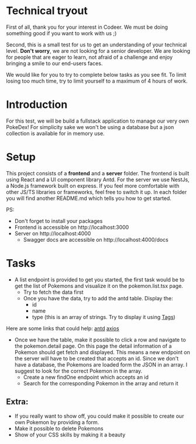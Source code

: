 # Technical tryout

First of all, thank you for your interest in Codeer. We must be doing something good if you want to work with us ;)

Second, this is a small test for us to get an understanding of your technical level. **Don't worry**, we are not looking for a senior developer.
We are looking for people that are eager to learn, not afraid of a challenge and enjoy bringing a smile to our end-users faces.

We would like for you to try to complete below tasks as you see fit. To limit losing too much time, try to limit yourself to a maximum of 4 hours of work.

# Introduction

For this test, we will be build a fullstack application to manage our very own PokeDex! For simplicity sake we won't be using a database but a json collection is available for in memory use.

# Setup

This project consists of a **frontend** and a **server** folder. The frontend is built using React and a UI component library Antd.
For the server we use NestJs, a Node.js framework built on express.
If you feel more comfortable with other JS/TS libraries or frameworks, feel free to switch it up.
In each folder you will find another README.md which tells you how to get started.

PS:

- Don't forget to install your packages
- Frontend is accessible on http://localhost:3000
- Server on http://localhost:4000
  - Swagger docs are accessible on http://localhost:4000/docs

# Tasks

- A list endpoint is provided to get you started, the first task would be to get the list of Pokemons and visualize it on the pokemon.list.tsx page.
  - Try to fetch the data first
  - Once you have the data, try to add the antd table. Display the:
    - id
    - name
    - type (this is an array of strings. Try to display it using [Tags](https://ant.design/components/tag/))

Here are some links that could help:
[antd](https://ant.design/components/table)
[axios](https://github.com/axios/axios)

- Once we have the table, make it possible to click a row and navigate to the pokemon.detail page.
  On this page the detail information of a Pokemon should get fetch and displayed. This means a new endpoint on the server will have to be created that accepts an id.
  Since we don't have a database, the Pokemons are loaded form the JSON in an array. I suggest to look for the correct Pokemon in the array.
  - Create a new findOne endpoint which accepts an id
  - Search for the corresponding Pokemon in the array and return it

## Extra:

- If you really want to show off, you could make it possible to create our own Pokemon by providing a form.
- Make it possible to delete Pokemons
- Show of your CSS skills by making it a beauty
